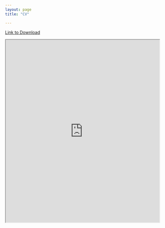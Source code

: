 ```yaml
---
layout: page
title: "CV"

---
```


[Link to Download](https://docs.google.com/document/d/10En4En17DeJadPC6YplzNeQgRdE76q0k/preview)  

<p><iframe style="width: 100%; height: 600px;" src="https://docs.google.com/document/d/10En4En17DeJadPC6YplzNeQgRdE76q0k/preview"></iframe></p>
   

